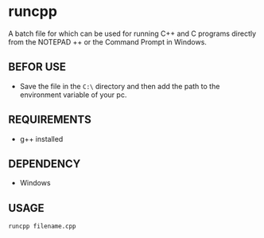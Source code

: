 # runcpp
A batch file for which can be used for running C++ and C programs directly from the NOTEPAD ++ or the Command Prompt in Windows.

## BEFOR USE
* Save the file in the `C:\` directory and then add the path to the environment variable of your pc.

## REQUIREMENTS
* g++ installed

## DEPENDENCY
* Windows

## USAGE 

```
runcpp filename.cpp
```
